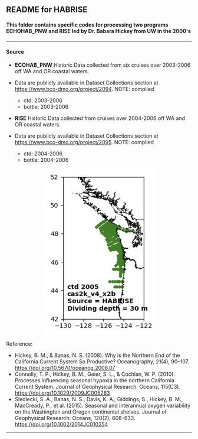 ## README for HABRISE

#### This folder contains specific codes for processing two programs ECHOHAB_PNW and RISE led by Dr. Babara Hickey from UW in the 2000's

---

#### Source

- **ECOHAB_PNW** Historic Data collected from six cruises over 2003-2006 off WA and OR coastal waters.
- Data are publicly available in Dataset Collections section at https://www.bco-dmo.org/project/2094. NOTE: complied
  
  - ctd: 2003-2006
  - bottle: 2003-2006

- **RISE** Historic Data collected from cruises over 2004-2006 off WA and OR coastal waters.
- Data are publicly available in Dataset Collections section at https://www.bco-dmo.org/project/2095. NOTE: complied

  - ctd: 2004-2006
  - bottle: 2004-2006  


<p align="center">
  <img src="https://github.com/Zhu-Yifan/LO_user/blob/master/obs/HABRISE/plot/Sampling_station_2005.png" alt="Figure 1. MAP)" width="300" height="450">
</p>


Reference:

- Hickey, B. M., & Banas, N. S. (2008). Why is the Northern End of the California Current System So Productive? Oceanography, 21(4), 90–107. https://doi.org/10.5670/oceanog.2008.07
- Connolly, T. P., Hickey, B. M., Geier, S. L., & Cochlan, W. P. (2010). Processes influencing seasonal hypoxia in the northern California Current System. Journal of Geophysical Research: Oceans, 115(C3). https://doi.org/10.1029/2009JC005283
- Siedlecki, S. A., Banas, N. S., Davis, K. A., Giddings, S., Hickey, B. M., MacCready, P., et al. (2015). Seasonal and interannual oxygen variability on the Washington and Oregon continental shelves. Journal of Geophysical Research: Oceans, 120(2), 608–633. https://doi.org/10.1002/2014JC010254

---

